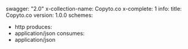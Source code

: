 swagger: "2.0"
x-collection-name: Copyto.co
x-complete: 1
info:
  title: Copyto.co
  version: 1.0.0
schemes:
- http
produces:
- application/json
consumes:
- application/json